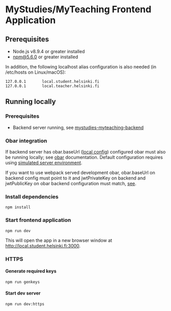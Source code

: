 # MyStudies/MyTeaching Frontend Application

## Prerequisites
 - Node.js v8.9.4 or greater installed
 - npm@5.6.0 or greater installed

In addition, the following localhost alias configuration is also needed (in /etc/hosts on Linux/macOS):

```
127.0.0.1       local.student.helsinki.fi
127.0.0.1       local.teacher.helsinki.fi
```

## Running locally

### Prerequisites
 - Backend server running, see [mystudies-myteaching-backend](https://github.com/UH-StudentServices/mystudies-myteaching-backend)
 
### Obar integration

If backend server has obar.baseUrl ([local config](https://github.com/UH-StudentServices/mystudies-myteaching-backend/blob/develop/src/main/resources/config/application-local-dev.yml)) 
configured obar must also be running locally; see [obar](https://version.helsinki.fi/OPADev/obar) documentation. Default configuration requires using 
[simulated server environment](https://version.helsinki.fi/OPADev/obar/blob/master/ansible/README.md). 

If you want to use webpack served development obar, obar.baseUrl on backend config must point to it and jwtPrivateKey on backend and jwtPublicKey on
obar backend configuration must match, [see](https://version.helsinki.fi/OPADev/obar/blob/master/packages/backend/src/config/defaults.js).

### Install dependencies

`npm install`

### Start frontend application

`npm run dev`

This will open the app in a new browser window at http://local.student.helsinki.fi:3000.

### HTTPS

#### Generate required keys

`npm run genkeys`


#### Start dev server
`npm run dev:https`

